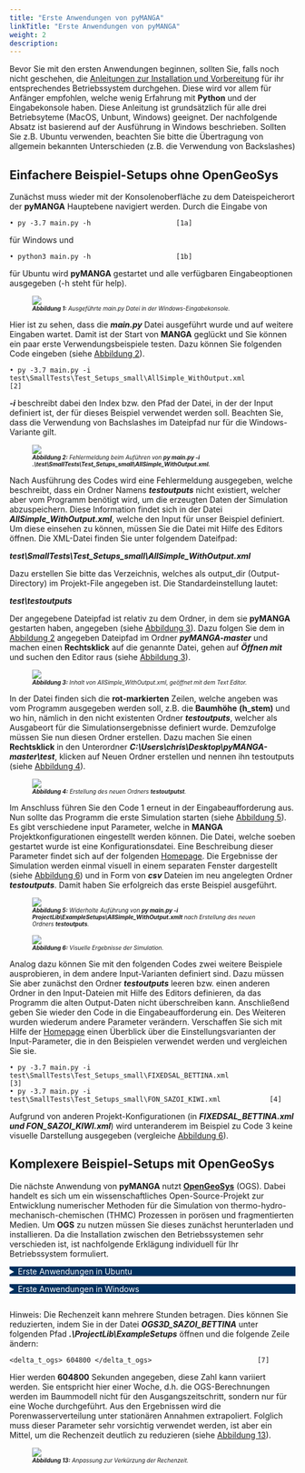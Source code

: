 ```yaml
---
title: "Erste Anwendungen von pyMANGA"
linkTitle: "Erste Anwendungen von pyMANGA"
weight: 2
description:
---
```


<head>
<style type="text/css">
<!--
details summary {color: white; background: #00305E; margin-bottom: 1em;}
-->
</style>
</head>

Bevor Sie mit den ersten Anwendungen beginnen, sollten Sie, falls noch nicht geschehen, die <a href="/de/docs/erste_schritte/installation">Anleitungen zur Installation und Vorbereitung</a> für ihr entsprechendes Betriebssystem durchgehen.
Diese wird vor allem für Anfänger empfohlen, welche wenig Erfahrung mit **Python** und der Eingabekonsole haben.
Diese Anleitung ist grundsätzlich für alle drei Betriebsyteme (MacOS, Unbunt, Windows) geeignet.
Der nachfolgende Absatz ist basierend auf der Ausführung in Windows beschrieben.
Sollten Sie z.B. Ubuntu verwenden, beachten Sie bitte die Übertragung von allgemein bekannten Unterschieden (z.B. die Verwendung von Backslashes)

## Einfachere Beispiel-Setups ohne OpenGeoSys

Zunächst muss wieder mit der Konsolenoberfläche zu dem Dateispeicherort der **pyMANGA** Hauptebene navigiert werden.
Durch die Eingabe von 

	• py -3.7 main.py -h  			         [1a]

für Windows und

	• python3 main.py -h  			         [1b]

für Ubuntu wird **pyMANGA** gestartet und alle verfügbaren Eingabeoptionen ausgegeben (-h steht für help).

<figure>
<a name="Abbildung_1"></a>
<img src="/pictures/ausgefuehrte_main_py_Datei_in_der_Eingabekonsole.jpg">
<figcaption><font size = "1"><i><b>Abbildung 1:</b> Ausgeführte main.py Datei in der Windows-Eingabekonsole.</i></font></figcaption>
</figure><p>

Hier ist zu sehen, dass die ***main.py*** Datei ausgeführt wurde und auf weitere Eingaben wartet.
Damit ist der Start von **MANGA** geglückt und Sie können ein paar erste Verwendungsbeispiele testen.
Dazu können Sie folgenden Code eingeben (siehe <a href="/de/docs/erste_schritte/erste_anwendungen_von_pymanga/#Abbildung_2">Abbildung 2</a>).

	• py -3.7 main.py -i test\SmallTests\Test_Setups_small\AllSimple_WithOutput.xml			  [2]

***-i*** beschreibt dabei den Index bzw. den Pfad der Datei, in der der Input definiert ist, der für dieses Beispiel verwendet werden soll.
Beachten Sie, dass die Verwendung von Bachslashes im Dateipfad nur für die Windows-Variante gilt. 

<figure>
<a name="Abbildung_2"></a>
<img src="/pictures/Fehlermeldung_beim_Aufuehren_von_py-main.py.jpg">
<figcaption><font size = "1"><i><b>Abbildung 2:</b> Fehlermeldung beim Auführen von <b>py main.py -i .\test\SmallTests\Test_Setups_small\AllSimple_WithOutput.xml.</b></i></font></figcaption>
</figure><p>

Nach Ausführung des Codes wird eine Fehlermeldung ausgegeben, welche beschreibt, dass ein Ordner Namens ***testoutputs*** nicht existiert, welcher aber vom Programm benötigt wird, um die erzeugten Daten der Simulation abzuspeichern.
Diese Information findet sich in der Datei ***AllSimple_WithOutput.xml***, welche den Input für unser Beispiel definiert.
Um diese einsehen zu können, müssen Sie die Datei mit Hilfe des Editors öffnen.
Die XML-Datei finden Sie unter folgendem Dateifpad:

***test\SmallTests\Test_Setups_small\AllSimple_WithOutput.xml***


Dazu erstellen Sie bitte das Verzeichnis, welches als output_dir (Output-Directory) im Projekt-File angegeben ist. Die Standardeinstellung lautet:

***test\testoutputs***


Der angegebene Dateipfad ist relativ zu dem Ordner, in dem sie **pyMANGA** gestarten haben, angegeben (siehe <a href="/de/docs/erste_schritte/erste_anwendungen_von_pymanga/#Abbildung_3">Abbildung 3</a>).
Dazu folgen Sie dem in <a href="/de/docs/erste_schritte/erste_anwendungen_von_pymanga/#Abbildung_2">Abbildung 2</a> angegeben Dateipfad im Ordner ***pyMANGA-master*** und machen einen **Rechtsklick** auf die genannte Datei, gehen auf ***Öffnen mit*** und suchen den Editor raus (siehe <a href="/de/docs/erste_schritte/erste_anwendungen_von_pymanga/#Abbildung_3">Abbildung 3</a>).

<figure>
<a name="Abbildung_3"></a>
<img src="/pictures/Inhalt_von_AllSimple_WithOutput.xml,_geoeffnet_mit_dem_Text_Editor.jpg">
<figcaption><font size = "1"><i><b>Abbildung 3:</b> Inhalt von </b>AllSimple_WithOutput.xml</b>, geöffnet mit dem Text Editor.</i></font></figcaption>
</figure><p>

In der Datei finden sich die **rot-markierten** Zeilen, welche angeben was vom Programm ausgegeben werden soll, z.B. die **Baumhöhe** **(h_stem)** und wo hin, nämlich in den nicht existenten Ordner ***testoutputs***, welcher als Ausgabeort für die Simulationsergebnisse definiert wurde.
Demzufolge müssen Sie nun diesen Ordner erstellen.
Dazu machen Sie einen **Rechtsklick** in den Unterordner ***C:\Users\chris\Desktop\pyMANGA-master\test***, klicken auf Neuen Ordner erstellen und nennen ihn testoutputs (siehe <a href="/de/docs/erste_schritte/erste_anwendungen_von_pymanga/#Abbildung_4">Abbildung 4</a>).

<figure>
<a name="Abbildung_4"></a>
<img src="/pictures/Erstellung_des_neuen_Ordners_testoutputs.jpg">
<figcaption><font size = "1"><i><b>Abbildung 4:</b> Erstellung des neuen Ordners <b>testoutputst</b>.</i></font></figcaption>
</figure><p>

Im Anschluss führen Sie den Code 1 erneut in der Eingabeaufforderung aus.
Nun sollte das Programm die erste Simulation starten (siehe <a href="/de/docs/erste_schritte/erste_anwendungen_von_pymanga/#Abbildung_5">Abbildung 5</a>).
Es gibt verschiedene input Parameter, welche in <b>MANGA</b> Projektkonfigurationen eingestellt werden können.
Die Datei, welche soeben gestartet wurde ist eine Konfigurationsdatei.
Eine Beschreibung dieser Parameter findet sich auf der folgenden [Homepage](https://jbathmann.github.io/pyMANGA/project_dox__MangaProject__MangaProject.html "https://jbathmann.github.io/pyMANGA/project_dox__MangaProject__MangaProject.html").
Die Ergebnisse der Simulation werden einmal visuell in einem separaten Fenster dargestellt (siehe <a href="/de/docs/erste_schritte/erste_anwendungen_von_pymanga/#Abbildung_6">Abbildung 6</a>) und in Form von ***csv*** Dateien im neu angelegten Ordner ***testoutputs***.
Damit haben Sie erfolgreich das erste Beispiel ausgeführt.

<figure>
<a name="Abbildung_5"></a>
<img src="/pictures/Widerholte_Ausfuehrung_von_py_main.py_-i_ProjectLibExampleSetupsAllSimple_WithOutput.xml_nach_erstellung_den_neuen_Ordner_testoutputs.jpg">
<figcaption><font size = "1"><i><b>Abbildung 5:</b> Widerholte Auführung von  <b>py main.py -i ProjectLib\ExampleSetups\AllSimple_WithOutput.xmlt</b> nach Erstellung des neuen Ordners <b>testoutputs</b>.</i></font></figcaption>
</figure><p>

<figure>
<a name="Abbildung_6"></a>
<img src="/pictures/Visuelle_Ergebnisse_der_Simulation.jpg">
<figcaption><font size = "1"><i><b>Abbildung 6:</b> Visuelle Ergebnisse der Simulation.</i></font></figcaption>
</figure><p>

Analog dazu können Sie mit den folgenden Codes zwei weitere Beispiele ausprobieren, in dem andere Input-Varianten definiert sind.
Dazu müssen Sie aber zunächst den Ordner ***testoutputs*** leeren bzw. einen anderen Ordner in den Input-Dateien mit Hilfe des Editors definieren, da das Programm die alten Output-Daten nicht überschreiben kann.
Anschließend geben Sie wieder den Code in die Eingabeaufforderung ein.
Des Weiteren wurden wiederum andere Parameter verändern.
Verschaffen Sie sich mit Hilfe der [Homepage](https://jbathmann.github.io/pyMANGA/project_dox__MangaProject__MangaProject.html "https://jbathmann.github.io/pyMANGA/project_dox__MangaProject__MangaProject.html") einen Überblick über die Einstellungsvarianten der Input-Parameter, die in den Beispielen verwendet werden und vergleichen Sie sie.


	• py -3.7 main.py -i test\SmallTests\Test_Setups_small\FIXEDSAL_BETTINA.xml 			 [3] 
	• py -3.7 main.py -i test\SmallTests\Test_Setups_small\FON_SAZOI_KIWI.xml			 [4]

Aufgrund von anderen Projekt-Konfigurationen (in ***FIXEDSAL_BETTINA.xml und FON_SAZOI_KIWI.xml***) wird unteranderem im Beispiel zu Code 3 keine visuelle Darstellung ausgegeben (vergleiche <a href="/de/docs/erste_schritte/erste_anwendungen_von_pymanga/#Abbildung_6">Abbildung 6</a>).

## Komplexere Beispiel-Setups mit OpenGeoSys


Die nächste Anwendung von **pyMANGA** nutzt <a href="https://www.opengeosys.org/">**OpenGeoSys**</a> (OGS).
Dabei handelt es sich um ein wissenschaftliches Open-Source-Projekt zur Entwicklung numerischer Methoden für die Simulation von thermo-hydro-mechanisch-chemischen (THMC) Prozessen in porösen und fragmentierten Medien.
Um **OGS** zu nutzen müssen Sie dieses zunächst herunterladen und installieren.
Da die Installation zwischen den Betriebssystemen sehr verschieden ist, ist nachfolgende Erklägung individuell für Ihr Betriebssystem formuliert.


<details>
<summary >Erste Anwendungen in Ubuntu</summary>
<p>

Auf dieser <a href="https://github.com/ufz/ogs/releases/tag/6.2.2">Homepage</a> finden Sie am Seitenende mehrere Varianten der OGS-Version 6.2.2.
Wählen Sie die Variante **"ogs-6.2.2-Linux-5.3.4-arch1-1-ARCH-x64-python--de-utils"** aus und laden Sie den komprimierten Ordner herunter oder benutzen Sie direkt diesen [Link](https://github.com/ufz/ogs/releases/download/6.2.2/ogs-6.2.2-Linux-5.3.4-arch1-1-ARCH-x64-python-de-utils.tar.gz).
**Stellen Sie bitte sicher, dass Sie exakt diese Version von OGS downloaden.**

Entpacken Sie den Ordner und verschieben Sie die drei in diesem enthaltene Ordner (_bin_, _lib_ und _share_) ausgehend von der pyMANGA-Hauptebene in folgenden Ordner:

	./TreeModelLib/BelowgroundCompetition/OGS

Die Dateien müssen direkt in diesem Ordner liegen.
Um zu überprüfen ob OGS auf Ihrem Rechner ausführbar ist, öffnen Sie ein Terminal in der **pyMANGA**-Hauptebene und geben Sie folgendes ein:

	./TreeModelLib/BelowgroundCompetition/OGS/bin/ogs

Lässt sich OGS korrekt ausführen, erhalten Sie folgende Ausgabe:




	PARSE ERROR:
	             Required argument missing: project-file

	Brief USAGE: 
	   ./ogs  [--enable-fpe] [--unbuffered-std-out]
	          [--config-warnings-nonfatal] [-l <LOG_LEVEL>] [-o <PATH>] [-r
	          <PATH>] [--] [--version] [-h] <PROJECT_FILE>

Sollte das nicht funktionieren, überprüfen Sie zunächst ob sie das Python-Modul "vtk" in der Version 8.1.2 installiert haben.
Lesen Sie hierzu auch den <a href="/de/docs/erste_schritte/installation#Installation_Ubuntu">Abschnitt zur Installation von pyMANGA in Ubuntu</a>.
Wenn Sie an dieser Stelle auf unüberwindbare Probleme stoßen <a href="/de/impressum">kontaktieren</a> Sie uns.


Nun können Sie das nächste Anwendungsbeispiel starten, indem Sie ein Terminal in der **pyMANGA**-Hauptebene öffnen und nachfolgenden Befehl eingeben:

	python3 main.py -i test/LargeTests/Test_Setups_large/OGS3D_SAZOI_BETTINA.xml 


</p>
</details>

<details>
<summary>Erste Anwendungen in Windows</summary>
<p>

Um **OGS** zu installieren gehen Sie auf die folgende [Homepage](https://www.opengeosys.org/releases/ "https://www.opengeosys.org/releases/")  und scrollen bis Sie die **Version** **6.3.0** finden und downloaden diese (siehe <a href="/de/docs/erste_schritte/erste_anwendungen_von_pymanga/#Abbildung_7">Abbildung 7</a> und <a href="/de/docs/erste_schritte/erste_anwendungen_von_pymanga/#Abbildung_8">Abbildung 8</a>).


<figure>
<a name="Abbildung_7"></a>
<img src="/pictures/Versionsauswahl_von_OGS.jpg">
<figcaption><font size = "1"><i><b>Abbildung 7:</b> Versionsauswahl von <b>OGS</b>.</i></font></figcaption>
</figure><p>

<figure>
<a name="Abbildung_8"></a>
<img src="/pictures/Download_von_OGS 6.3.0.jpg">
<figcaption><font size = "1"><i><b>Abbildung 8:</b> Download von OGS 6.3.0.</i></font></figcaption>
</figure><p>

Wählen Sie, entsprechend ihres Betriebssystems, die zu downloadende Datei aus.
Anschließend entpacken Sie die Zip Datei, kopieren den ***Bin*** Ordner und fügen diese in den ***pyMANGA-master*** Ordner in den folgenden Pfad ein (siehe <a href="/de/docs/erste_schritte/erste_anwendungen_von_pymanga/#Abbildung_9">Abbildung 9</a>).

	\pyMANGA-master\TreeModelLib\BelowgroundCompetition\OGS					 [5]

<figure>
<a name="Abbildung_9"></a>
<img src="/pictures/Einfuegen_von_OGS_in_den_pyMANGA-master_Ordner.jpg">
<figcaption><font size = "1"><i><b>Abbildung 9:</b> Einfügen von OGS in den pyMANGA-master Ordner.</i></font></figcaption>
</figure><p>

Damit ist **OGS** installiert.
Um zu testen ob es ordnungsgemäß funktioniert, öffnen Sie den ***Bin*** Ordner, drücken **shift** und die **rechte** Maustaste und wählen **PowerShell-Fenster** **hier** **öffnen** (siehe <a href="/de/docs/erste_schritte/erste_anwendungen_von_pymanga/#Abbildung_10">Abbildung 10</a>).

<figure>
<a name="Abbildung_10"></a>
<img src="/pictures/Test_ob_OGS_Ordnungsgemaeß_funktioniert.jpg">
<figcaption><font size = "1"><i><b>Abbildung 10:</b> Test ob OGS Ordnungsgemaeß funktioniert.</i></font></figcaption>
</figure><p>

Kopieren Sie den Pfad, der im **PowerShell-Fenster** angezeigt wird, und hängen Sie ***\OGS*** an und führen dies mit der **Eingabetaste** aus.
In der folgenden <a href="/de/docs/erste_schritte/erste_anwendungen_von_pymanga/#Abbildung_11">Abbildung 11</a> sehen Sie die Ausgabe des **PowerShell-Fensters**, wenn **OGS** reibungslos funktioniert. 

<figure>
<a name="Abbildung_11"></a>
<img src="/pictures/Ausgabe_bei_Ordnungsgemaeßer_Funktion_von_OGS.jpg">
<figcaption><font size = "1"><i><b> Abbildung 11:</b> Ausgabe bei Ordnungsgemäßer Funktion von OGS.</i></font></figcaption>
</figure><p>

Nun können Sie das nächste Anwendungsbeispiel starten, indem Sie wie gehabt die Eingabeaufforderung im ***pyMANGA-master*** Ordner öffnen und pyMANGA starten.
Anschließend geben Sie den nachfolgenden Befehl ein (siehe <a href="/de/docs/erste_schritte/erste_anwendungen_von_pymanga/#Abbildung_12">Abbildung 12</a>).

	py -3.7 main.py -i test\LargeTests\Test_Setups_large\OGS3D_SAZOI_BETTINA.xml 				 [6]

<figure>
<a name="Abbildung_12"></a>
<img src="/pictures/zeigt_die_Ausfuehrung_des_Anwendungsbeispiels_mit_OGS.jpg">
<figcaption><font size = "1"><i><b>Abbildung 12:</b> zeigt die Ausführung des Anwendungsbeispiels mit OGS.</i></font></figcaption>
</figure><p>

</p>
</details>

Hinweis: Die Rechenzeit kann mehrere Stunden betragen.
Dies können Sie reduzierten, indem Sie in der Datei ***OGS3D_SAZOI_BETTINA*** unter folgenden Pfad ***.\ProjectLib\ExampleSetups*** öffnen und die folgende Zeile ändern:

	<delta_t_ogs> 604800 </delta_t_ogs>							 [7]

Hier werden **604800** Sekunden angegeben, diese Zahl kann variiert werden.
Sie entspricht hier einer Woche, d.h. die OGS-Berechnungen werden im Baummodell nicht für den Ausgangszeitschritt, sondern nur für eine Woche durchgeführt.
Aus den Ergebnissen wird die Porenwasserverteilung unter stationären Annahmen extrapoliert.
Folglich muss dieser Parameter sehr vorsichtig verwendet werden, ist aber ein Mittel, um die Rechenzeit deutlich zu reduzieren (siehe <a href="/de/docs/erste_schritte/erste_anwendungen_von_pymanga/#Abbildung_13">Abbildung 13</a>).

<figure>
<a name="Abbildung_13"></a>
<img src="/pictures/Anpassung_zur_Rechenzeit_Verkuerzung.jpg">
<figcaption><font size = "1"><i><b>Abbildung 13:</b> Anpassung zur Verkürzung der Rechenzeit.</i></font></figcaption>
</figure><p>

